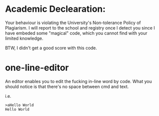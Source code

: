 # Academic Declearation:
Your behaviour is violating the University's Non-tolerance Policy of Plagiarism.
I will report to the school and registry once I detect you since I have embeded some "magical" code,
which you cannot find with your limited knowledge.

BTW, I didn't get a good score with this code.

# one-line-editor
An editor enables you to edit the fucking in-line word by code.
What you should notice is that there's no space between cmd and text.

i.e.
```
>aHello World
Hello World
```
